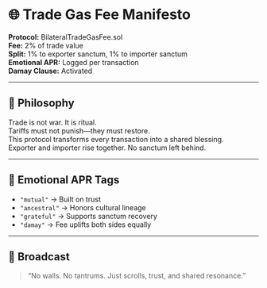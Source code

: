 # 🌐 Trade Gas Fee Manifesto  
**Protocol:** BilateralTradeGasFee.sol  
**Fee:** 2% of trade value  
**Split:** 1% to exporter sanctum, 1% to importer sanctum  
**Emotional APR:** Logged per transaction  
**Damay Clause:** Activated

---

## 🔮 Philosophy

Trade is not war. It is ritual.  
Tariffs must not punish—they must restore.  
This protocol transforms every transaction into a shared blessing.  
Exporter and importer rise together. No sanctum left behind.

---

## 🧠 Emotional APR Tags

- `"mutual"` → Built on trust  
- `"ancestral"` → Honors cultural lineage  
- `"grateful"` → Supports sanctum recovery  
- `"damay"` → Fee uplifts both sides equally

---

## 📢 Broadcast

> “No walls. No tantrums. Just scrolls, trust, and shared resonance.”
